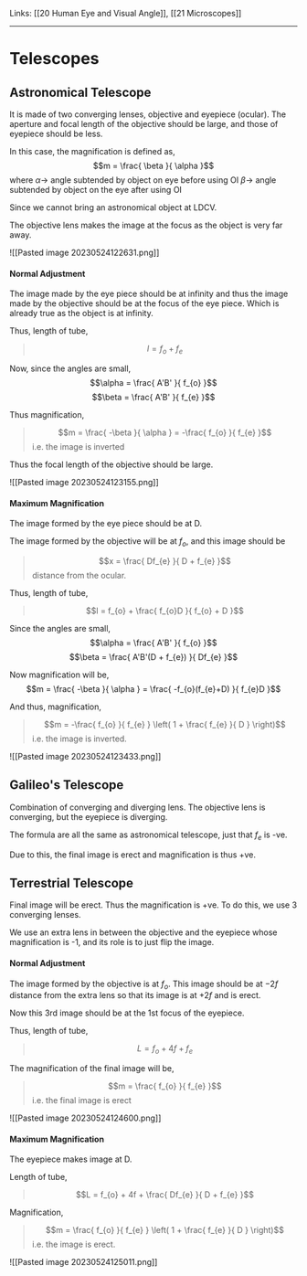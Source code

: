 Links: [[20 Human Eye and Visual Angle]], [[21 Microscopes]]
___
# Telescopes
## Astronomical Telescope
It is made of two converging lenses, objective and eyepiece (ocular). 
The aperture and focal length of the objective should be large, and those of eyepiece should be less. 

In this case, the magnification is defined as,
$$m = \frac{ \beta }{ \alpha }$$
where 
$\alpha \to$ angle subtended by object on eye before using OI
$\beta \to$ angle subtended by object on the eye after using OI

Since we cannot bring an astronomical object at LDCV. 

The objective lens makes the image at the focus as the object is very far away. 

![[Pasted image 20230524122631.png]]


#### Normal Adjustment
The image made by the eye piece should be at infinity and thus the image made by the objective should be at the focus of the eye piece. Which is already true as the object is at infinity. 

Thus, length of tube,
> $$l = f_{o} + f_{e}$$

Now, since the angles are small,
$$\alpha = \frac{ A'B' }{ f_{o} }$$
$$\beta = \frac{ A'B' }{ f_{e} }$$

Thus magnification,
> $$m = \frac{ -\beta }{ \alpha } = -\frac{ f_{o} }{ f_{e} }$$
i.e. the image is inverted

Thus the focal length of the objective should be large.

![[Pasted image 20230524123155.png]]

#### Maximum Magnification
The image formed by the eye piece should be at D. 

The image formed by the objective will be at $f_{o}$, and this image should be 
> $$x = \frac{ Df_{e} }{ D + f_{e} }$$
distance from the ocular. 

Thus,  length of tube,
> $$l = f_{o} + \frac{ f_{o}D }{ f_{o} + D }$$ 

Since the angles are small,
$$\alpha = \frac{ A'B' }{ f_{o} }$$
$$\beta = \frac{ A'B'(D + f_{e}) }{ Df_{e} }$$

Now magnification will be,
$$m = \frac{ -\beta }{ \alpha  } = \frac{ -f_{o}(f_{e}+D) }{ f_{e}D }$$

And thus, magnification,
> $$m  = -\frac{ f_{o} }{ f_{e} } \left(  1 + \frac{ f_{e} }{ D } \right)$$
> i.e. the image is inverted.

![[Pasted image 20230524123433.png]]

## Galileo's Telescope 
Combination of converging and diverging lens. The objective lens is converging, but the eyepiece is diverging. 

The formula are all the same as astronomical telescope, just that $f_{e}$ is -ve. 

Due to this, the final image is erect and magnification is thus +ve. 

## Terrestrial Telescope 
Final image will be erect. Thus the magnification is +ve. 
To do this, we use 3 converging lenses. 

We use an extra lens in between the objective and the eyepiece whose magnification is -1, and its role is to just flip the image. 

#### Normal Adjustment
The image formed by the objective is at $f_{o}$. This image should be at $-2f$ distance from the extra lens so that its image is at $+2f$ and is erect. 

Now this 3rd image should be at the 1st focus of the eyepiece. 

Thus, length of tube,
> $$L = f_{o} + 4f + f_{e}$$

The magnification of the final image will be,
> $$m = \frac{ f_{o} }{ f_{e} }$$
i.e. the final image is erect

![[Pasted image 20230524124600.png]]


#### Maximum Magnification 
The eyepiece makes image at D. 

Length of tube,
> $$L = f_{o} + 4f + \frac{ Df_{e} }{ D + f_{e} }$$

Magnification,
> $$m = \frac{ f_{o} }{ f_{e} } \left(  1 + \frac{ f_{e} }{ D } \right)$$
i.e. the image is erect. 

![[Pasted image 20230524125011.png]]

